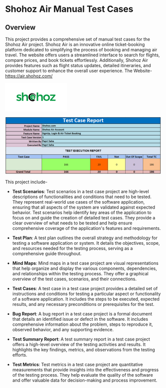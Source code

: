 # Shohoz Air Manual Test Cases

## Overview

This project provides a comprehensive set of manual test cases for the Shohoz Air project. Shohoz Air is an innovative online ticket-booking platform dedicated to simplifying the process of booking and managing air travel. The website offers users a streamlined interface to search for flights, compare prices, and book tickets effortlessly. Additionally, Shohoz Air provides features such as flight status updates, detailed itineraries, and customer support to enhance the overall user experience. The Website-https://air.shohoz.com/

![Shohoz](https://github.com/PapriSaha/Manual-Test-Case-Project-Shohoz_Air/blob/master/Shohoz.png)

![Test Case Report_Shohoz Air](https://github.com/PapriSaha/Manual-Test-Case-Project-Shohoz_Air/blob/master/Test%20Case%20Report_Shohoz%20Air.png)

This project include-

- **Test Scenarios**: Test scenarios in a test case project are high-level descriptions of functionalities and conditions that need to be tested. They represent real-world use cases of the software application, ensuring that all aspects of the system are validated against expected behavior. Test scenarios help identify key areas of the application to focus on and guide the creation of detailed test cases. They provide a clear overview of what needs to be tested and help ensure comprehensive coverage of the application's features and requirements.

- **Test Plan**: A test plan outlines the overall strategy and methodology for testing a software application or system. It details the objectives, scope, and resources needed for the testing process, serving as a comprehensive guide throughout.

- **Mind Maps**: Mind maps in a test case project are visual representations that help organize and display the various components, dependencies, and relationships within the testing process. They offer a graphical overview of the test cases, scenarios, and their connections.

- **Test Cases**: A test case in a test case project provides a detailed set of instructions and conditions for testing a particular aspect or functionality of a software application. It includes the steps to be executed, expected results, and any necessary preconditions or prerequisites for the test.

- **Bug Report**: A bug report in a test case project is a formal document that details an identified issue or defect in the software. It includes comprehensive information about the problem, steps to reproduce it, observed behavior, and any supporting evidence.

- **Test Summary Report**: A test summary report in a test case project offers a high-level overview of the testing activities and results. It highlights the key findings, metrics, and observations from the testing efforts.

- **Test Metrics**: Test metrics in a test case project are quantitative measurements that provide insights into the effectiveness and progress of the testing process. They help evaluate the quality of the software and offer valuable data for decision-making and process improvement.
